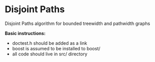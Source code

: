 # Disjoint Paths
Disjoint Paths algorithm for bounded treewidth and pathwidth graphs

**Basic instructions:**
 - doctest.h should be added as a link
 - boost is assumed to be installed to boost/
 - all code should live in src/ directory


